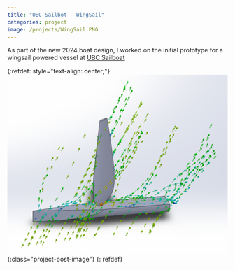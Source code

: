 ```yaml
---
title: "UBC Sailbot - WingSail"
categories: project
image: /projects/WingSail.PNG
---
```


As part of the new 2024 boat design, I worked on the initial prototype for a wingsail powered vessel at [UBC Sailboat](https://www.ubcsailbot.org/)

{:refdef: style="text-align: center;"}
![My Image](/images/projects/WingSail.PNG){:class="project-post-image"}
{: refdef}
